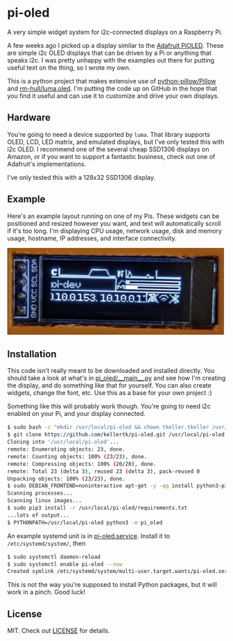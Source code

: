 pi-oled
====

A very simple widget system for i2c-connected displays on a Raspberry Pi.

A few weeks ago I picked up a display similar to the [Adafruit PiOLED](https://www.adafruit.com/product/3527).
These are simple i2c OLED displays that can be driven by a Pi or anything that
speaks i2c. I was pretty unhappy with the examples out there for putting useful
text on the thing, so I wrote my own.

This is a python project that makes extensive use of [python-pillow/Pillow](https://github.com/python-pillow/Pillow)
and [rm-hull/luma.oled](https://github.com/rm-hull/luma.oled). I'm putting the
code up on GitHub in the hope that you find it useful and can use it to
customize and drive your own displays. 

Hardware
---
You're going to need a device supported by `luma`. That library supports OLED,
LCD, LED matrix, and emulated displays, but I've only tested this with i2c OLED.
I recommend one of the several cheap SSD1306 displays on Amazon, or if you want
to support a fantastic business, check out one of Adafruit's implementations.

I've only tested this with a 128x32 SSD1306 display.

Example
---
Here's an example layout running on one of my Pis. These widgets can be
positioned and resized however you want, and text will automatically scroll if
it's too long. I'm displaying CPU usage, network usage, disk and memory usage,
hostname, IP addresses, and interface connectivity.

![pi oled display](doc/pi-oled.png)

Installation
---
This code isn't really meant to be downloaded and installed directly. You should
take a look at what's in [pi_oled/\_\_main\_\_.py](./pi_oled/__main__.py) and see
how I'm creating the display, and do something like that for yourself. You can
also create widgets, change the font, etc. Use this as a base for your own
project :)

Something like this will probably work though. You're going to need i2c enabled
on your Pi, and your display connected.

```bash
$ sudo bash -c "mkdir /usr/local/pi-oled && chown tkeller.tkeller /usr/local/pi-oled"
$ git clone https://github.com/kellertk/pi-oled.git /usr/local/pi-oled
Cloning into '/usr/local/pi-oled'...
remote: Enumerating objects: 23, done.
remote: Counting objects: 100% (23/23), done.
remote: Compressing objects: 100% (20/20), done.
remote: Total 23 (delta 3), reused 23 (delta 3), pack-reused 0
Unpacking objects: 100% (23/23), done.
$ sudo DEBIAN_FRONTEND=noninteractive apt-get -y -qq install python3-pip libopenjp7-2 > /dev/null
Scanning processes...     
Scanning linux images...
$ sudo pip3 install -r /usr/local/pi-oled/requirements.txt
...lots of output...
$ PYTHONPATH=/usr/local/pi-oled python3 -m pi_oled
```

An example systemd unit is in [pi-oled.service](./pi-oled.service). Install it 
to `/etc/systemd/system/`, then

```bash
$ sudo systemctl daemon-reload
$ sudo systemctl enable pi-oled --now
Created symlink /etc/systemd/system/multi-user.target.wants/pi-oled.service → /etc/systemd/system/pi-oled.service.
```

This is not the way you're supposed to install Python packages, but it will work
in a pinch. Good luck!

License
---

MIT. Check out [LICENSE](./LICENSE) for details.
